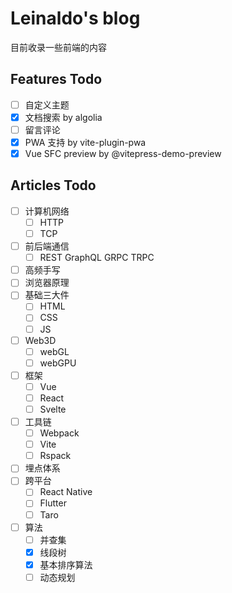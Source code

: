 # Leinaldo's blog

目前收录一些前端的内容

## Features Todo

- [ ] 自定义主题
- [x] 文档搜索 by algolia
- [ ] 留言评论
- [x] PWA 支持 by vite-plugin-pwa
- [x] Vue SFC preview by @vitepress-demo-preview

## Articles Todo

- [ ] 计算机网络
  - [ ] HTTP
  - [ ] TCP
- [ ] 前后端通信
  - [ ] REST GraphQL GRPC TRPC
- [ ] 高频手写
- [ ] 浏览器原理
- [ ] 基础三大件
  - [ ] HTML
  - [ ] CSS
  - [ ] JS
- [ ] Web3D
  - [ ] webGL
  - [ ] webGPU
- [ ] 框架
  - [ ] Vue
  - [ ] React
  - [ ] Svelte
- [ ] 工具链
  - [ ] Webpack
  - [ ] Vite
  - [ ] Rspack
- [ ] 埋点体系
- [ ] 跨平台
  - [ ] React Native
  - [ ] Flutter
  - [ ] Taro
- [ ] 算法
  - [ ] 并查集
  - [x] 线段树
  - [x] 基本排序算法
  - [ ] 动态规划
